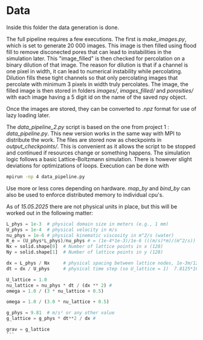 # Data
Inside this folder the data generation is done. 

The full pipeline requires a few executions. The first is *make_images.py*, which is set to generate 20 000 images. This image is then filled using flood fill to remove disconected pores that can lead to instabilities in the simulation later. This "image$\_$filled" is then checked for percolation on a binary dilution of that image. The reason for dilution is that if a channel is one pixel in width, it can lead to numerical instability while percolating. Dilution fills these tight channels so that only percolating images that percolate with minimum 3 pixels in width truly percolates. The image, the filled image is then stored in folders *images/*, *images_filled/* and *porosities/* with each image having a 5 digit id on the name of the saved npy object. 

Once the images are stored, they can be converted to *.npz* format for use of lazy loading later. 

The *data_pipeline_2.py* script is based on the one from project 1 : *data_pipeline.py*. This new version works in the same way with MPI to distribute the work. The files are stored now as checkpoints in *output_checkpoints/*. This is convenient as it allows the script to be stopped and continued if resources change or something happens. The simulation logic follows a basic Lattice-Boltzmann simulation. There is however slight deviations for optimizations of loops. 
Execution can be done with
```bash
mpirun -np 4 data_pipeline.py
```
Use more or less cores depending on hardware. *map_by* and *bind_by* can also be used to enforce distributed memory to individual cpu's.

As of *15.05.2025* there are not physical units in place, but this will be worked out in the following matter:
````python
L_phys = 1e-3  # physical domain size in meters (e.g., 1 mm)
U_phys = 1e-4  # physical velocity in m/s
nu_phys = 1e-6 # physical kinematic viscosity in m^2/s (water)
R_e = (U_phys*L_phys)/nu_phys # = (1e-4*1e-3)/1e-6 (((m/s)*m)/(m^2/s)) = 1e-1 (dimensionless)
Nx = solid.shape[0]  # Number of lattice points in x (128)
Ny = solid.shape[1]  # Number of lattice points in y (128)

dx = L_phys / Nx     # physical spacing between lattice nodes, 1e-3m/128 = 7.8125 * 10^-6 m
dt = dx / U_phys     # physical time step (so U_lattice = 1)  7.8125*10^-6/1e-3 m/(m/s) = 7.8125 * 10^-3 (s)

U_lattice = 1.0  
nu_lattice = nu_phys * dt / (dx ** 2) # 
omega = 1.0 / (3 * nu_lattice + 0.5)

omega = 1.0 / (3.0 * nu_lattice + 0.5)

g_phys = 9.81  # m/s² or any other value
g_lattice = g_phys * dt**2 / dx # 

grav = g_lattice
```